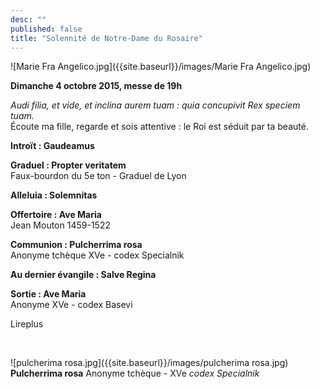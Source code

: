 ```yaml
---
desc: ""
published: false
title: "Solennité de Notre-Dame du Rosaire"
---
```


![Marie Fra Angelico.jpg]({{site.baseurl}}/images/Marie Fra Angelico.jpg)


**Dimanche 4 octobre 2015, messe de 19h** 

*Audi filia, et vide, et inclina aurem tuam : quia concupivit Rex speciem tuam.*  
Écoute ma fille, regarde et sois attentive : le Roi est séduit par ta beauté.

**Introït : Gaudeamus**

**Graduel : Propter veritatem**  
Faux-bourdon du 5e ton - Graduel de Lyon

**Alleluia : Solemnitas**

**Offertoire : Ave Maria**  
Jean Mouton 1459-1522

**Communion : Pulcherrima rosa**  
Anonyme tchèque XVe - codex Specialnik

**Au dernier évangile : Salve Regina**  

**Sortie : Ave Maria**  
Anonyme XVe - codex Basevi

Lireplus

&nbsp;

![pulcherima rosa.jpg]({{site.baseurl}}/images/pulcherima rosa.jpg)
**Pulcherrima rosa** Anonyme tchèque - XVe *codex Specialnik*